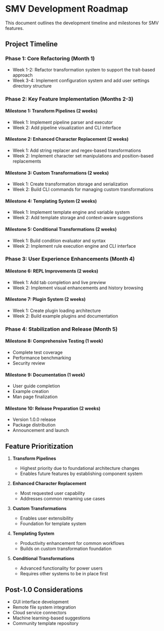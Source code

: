 # SMV Development Roadmap

This document outlines the development timeline and milestones for SMV features.

## Project Timeline

### Phase 1: Core Refactoring (Month 1)
- Week 1-2: Refactor transformation system to support the trait-based approach
- Week 3-4: Implement configuration system and add user settings directory structure

### Phase 2: Key Feature Implementation (Months 2-3)

#### Milestone 1: Transform Pipelines (2 weeks)
- Week 1: Implement pipeline parser and executor
- Week 2: Add pipeline visualization and CLI interface

#### Milestone 2: Enhanced Character Replacement (2 weeks)
- Week 1: Add string replacer and regex-based transformations
- Week 2: Implement character set manipulations and position-based replacements

#### Milestone 3: Custom Transformations (2 weeks)
- Week 1: Create transformation storage and serialization
- Week 2: Build CLI commands for managing custom transformations

#### Milestone 4: Templating System (2 weeks)
- Week 1: Implement template engine and variable system
- Week 2: Add template storage and context-aware suggestions

#### Milestone 5: Conditional Transformations (2 weeks)
- Week 1: Build condition evaluator and syntax
- Week 2: Implement rule execution engine and CLI interface

### Phase 3: User Experience Enhancements (Month 4)

#### Milestone 6: REPL Improvements (2 weeks)
- Week 1: Add tab completion and live preview
- Week 2: Implement visual enhancements and history browsing

#### Milestone 7: Plugin System (2 weeks)
- Week 1: Create plugin loading architecture
- Week 2: Build example plugins and documentation

### Phase 4: Stabilization and Release (Month 5)

#### Milestone 8: Comprehensive Testing (1 week)
- Complete test coverage
- Performance benchmarking
- Security review

#### Milestone 9: Documentation (1 week)
- User guide completion
- Example creation
- Man page finalization

#### Milestone 10: Release Preparation (2 weeks)
- Version 1.0.0 release
- Package distribution
- Announcement and launch

## Feature Prioritization

1. **Transform Pipelines**
   - Highest priority due to foundational architecture changes
   - Enables future features by establishing component system

2. **Enhanced Character Replacement**
   - Most requested user capability
   - Addresses common renaming use cases

3. **Custom Transformations**
   - Enables user extensibility
   - Foundation for template system

4. **Templating System**
   - Productivity enhancement for common workflows
   - Builds on custom transformation foundation

5. **Conditional Transformations**
   - Advanced functionality for power users
   - Requires other systems to be in place first

## Post-1.0 Considerations

- GUI interface development
- Remote file system integration
- Cloud service connectors
- Machine learning-based suggestions
- Community template repository